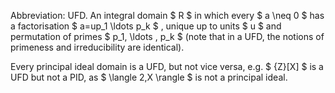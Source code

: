 Abbreviation: UFD. An integral domain $ R $ in which every $ a \neq 0 $
has a factorisation $ a=up_1 \ldots p_k $ , unique up to units $ u $ and
permutation of primes $ p_1, \ldots , p_k $ (note that in a UFD, the
notions of primeness and irreducibility are identical).

Every principal ideal domain is a UFD, but not vice versa, e.g.
$  {Z}[X] $ is a UFD but not a PID, as $  \langle 2,X \rangle $ is not a
principal ideal.
